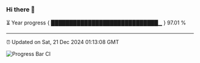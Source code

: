### Hi there 👋

⏳ Year progress { █████████████████████████████▁ } 97.01 %

---

⏰ Updated on Sat, 21 Dec 2024 01:13:08 GMT

![Progress Bar CI](https://github.com/JuvenileQ/Progress-Bar-CI/workflows/main/badge.svg)
